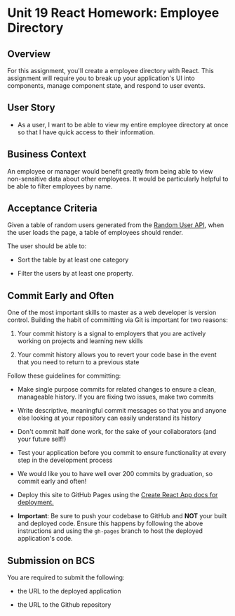 # Unit 19 React Homework: Employee Directory

## Overview

For this assignment, you'll create a employee directory with React. This assignment will require you to break up your application's UI into components, manage component state, and respond to user events.

## User Story

-   As a user, I want to be able to view my entire employee directory at once so that I have quick access to their information.

## Business Context

An employee or manager would benefit greatly from being able to view non-sensitive data about other employees. It would be particularly helpful to be able to filter employees by name.

## Acceptance Criteria

Given a table of random users generated from the [Random User API](https://randomuser.me/), when the user loads the page, a table of employees should render.

The user should be able to:

-   Sort the table by at least one category

-   Filter the users by at least one property.

## Commit Early and Often

One of the most important skills to master as a web developer is version control. Building the habit of committing via Git is important for two reasons:

1. Your commit history is a signal to employers that you are actively working on projects and learning new skills

2. Your commit history allows you to revert your code base in the event that you need to return to a previous state

Follow these guidelines for committing:

-   Make single purpose commits for related changes to ensure a clean, manageable history. If you are fixing two issues, make two commits

-   Write descriptive, meaningful commit messages so that you and anyone else looking at your repository can easily understand its history

-   Don't commit half done work, for the sake of your collaborators (and your future self!)

-   Test your application before you commit to ensure functionality at every step in the development process

-   We would like you to have well over 200 commits by graduation, so commit early and often!

-   Deploy this site to GitHub Pages using the [Create React App docs for deployment.](https://create-react-app.dev/docs/deployment/#github-pages)

-   **Important**: Be sure to push your codebase to GitHub and **NOT** your built and deployed code. Ensure this happens by following the above instructions and using the `gh-pages` branch to host the deployed application's code.

## Submission on BCS

You are required to submit the following:

-   the URL to the deployed application

-   the URL to the Github repository
